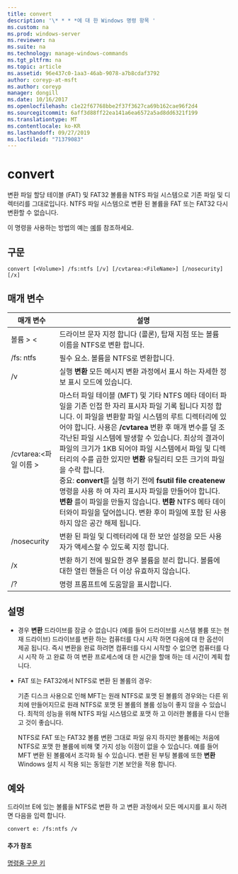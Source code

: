 ```yaml
---
title: convert
description: '\* * * *에 대 한 Windows 명령 항목 '
ms.custom: na
ms.prod: windows-server
ms.reviewer: na
ms.suite: na
ms.technology: manage-windows-commands
ms.tgt_pltfrm: na
ms.topic: article
ms.assetid: 96e437c0-1aa3-46ab-9078-a7b8cdaf3792
author: coreyp-at-msft
ms.author: coreyp
manager: dongill
ms.date: 10/16/2017
ms.openlocfilehash: c1e22f67768bbe2f37f3627ca69b162cae96f2d4
ms.sourcegitcommit: 6aff3d88ff22ea141a6ea6572a5ad8dd6321f199
ms.translationtype: MT
ms.contentlocale: ko-KR
ms.lasthandoff: 09/27/2019
ms.locfileid: "71379083"
---
```

# <a name="convert"></a>convert



변환 파일 할당 테이블 (FAT) 및 FAT32 볼륨을 NTFS 파일 시스템으로 기존 파일 및 디렉터리를 그대로입니다. NTFS 파일 시스템으로 변환 된 볼륨을 FAT 또는 FAT32 다시 변환할 수 없습니다.

이 명령을 사용하는 방법의 예는 [예](#BKMK_examples)를 참조하세요.

## <a name="syntax"></a>구문

```
convert [<Volume>] /fs:ntfs [/v] [/cvtarea:<FileName>] [/nosecurity] [/x]
```

## <a name="parameters"></a>매개 변수

|매개 변수|설명|
|---------|-----------|
|볼륨 > \<|드라이브 문자 지정 합니다 (콜론), 탑재 지점 또는 볼륨 이름을 NTFS로 변환 합니다.|
|/fs: ntfs|필수 요소. 볼륨을 NTFS로 변환합니다.|
|/v|실행 **변환** 모든 메시지 변환 과정에서 표시 하는 자세한 정보 표시 모드에 있습니다.|
|/cvtarea:\<파일 이름 >|마스터 파일 테이블 (MFT) 및 기타 NTFS 메타 데이터 파일을 기존 인접 한 자리 표시자 파일 기록 됩니다 지정 합니다. 이 파일을 변환할 파일 시스템의 루트 디렉터리에 있어야 합니다. 사용은 **/cvtarea** 변환 후 매개 변수를 덜 조각난된 파일 시스템에 발생할 수 있습니다. 최상의 결과이 파일의 크기가 1KB 되어야 파일 시스템에서 파일 및 디렉터리의 수를 곱한 있지만 **변환** 유틸리티 모든 크기의 파일을 수락 합니다.</br>중요: **convert**를 실행 하기 전에 **fsutil file createnew** 명령을 사용 하 여 자리 표시자 파일을 만들어야 합니다. **변환** 를이 파일을 만들지 않습니다. **변환** NTFS 메타 데이터와이 파일을 덮어씁니다. 변환 후이 파일에 포함 된 사용 하지 않은 공간 해제 됩니다.|
|/nosecurity|변환 된 파일 및 디렉터리에 대 한 보안 설정을 모든 사용자가 액세스할 수 있도록 지정 합니다.|
|/x|변환 하기 전에 필요한 경우 볼륨을 분리 합니다. 볼륨에 대한 열린 핸들은 더 이상 유효하지 않습니다.|
|/?|명령 프롬프트에 도움말을 표시합니다.|

## <a name="remarks"></a>설명

-   경우 **변환** 드라이브를 잠글 수 없습니다 (예를 들어 드라이브를 시스템 볼륨 또는 현재 드라이브) 드라이브를 변환 하는 컴퓨터를 다시 시작 하면 다음에 대 한 옵션이 제공 됩니다. 즉시 변환을 완료 하려면 컴퓨터를 다시 시작할 수 없으면 컴퓨터를 다시 시작 하 고 완료 하 여 변환 프로세스에 대 한 시간을 할애 하는 데 시간이 계획 합니다.
-   FAT 또는 FAT32에서 NTFS로 변환 된 볼륨의 경우:

    기존 디스크 사용으로 인해 MFT는 원래 NTFS로 포맷 된 볼륨의 경우와는 다른 위치에 만들어지므로 원래 NTFS로 포맷 된 볼륨의 볼륨 성능이 좋지 않을 수 있습니다. 최적의 성능을 위해 NTFS 파일 시스템으로 포맷 하 고 이러한 볼륨을 다시 만들고 것이 좋습니다.

    NTFS로 FAT 또는 FAT32 볼륨 변환 그대로 파일 유지 하지만 볼륨에는 처음에 NTFS로 포맷 한 볼륨에 비해 몇 가지 성능 이점이 없을 수 있습니다. 예를 들어 MFT 변환 된 볼륨에서 조각화 될 수 있습니다. 변환 된 부팅 볼륨에 또한 **변환** Windows 설치 시 적용 되는 동일한 기본 보안을 적용 합니다.

## <a name="BKMK_examples"></a>예와

드라이브 E에 있는 볼륨을 NTFS로 변환 하 고 변환 과정에서 모든 메시지를 표시 하려면 다음을 입력 합니다.
```
convert e: /fs:ntfs /v
```

#### <a name="additional-references"></a>추가 참조

[명령줄 구문 키](command-line-syntax-key.md)